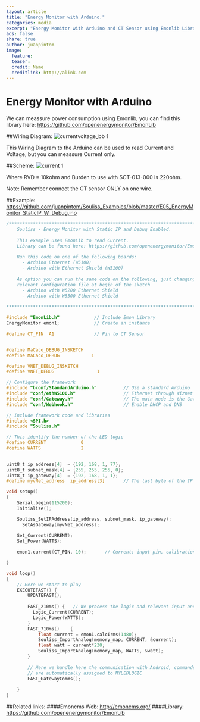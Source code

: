 ```yaml
---
layout: article
title: "Energy Monitor with Arduino."
categories: media
excerpt: "Energy Monitor with Arduino and CT Sensor using Emonlib Library"
ads: false
share: true
author: juanpintom
image:
  feature: 
  teaser: 
  credit: Name
  creditlink: http://alink.com
---
```


# Energy Monitor with Arduino

We can meassure power consumption using Emonlib, you can find this library here:
https://github.com/openenergymonitor/EmonLib

##Wiring Diagram: 
![currentvoltage_bb 1](https://cloud.githubusercontent.com/assets/7034151/9333874/333d281e-45cc-11e5-8d51-38f13907ae3b.jpg)

This Wiring Diagram to the Arduino can be used to read Current and Voltage, but you can meassure Current only.

##Scheme:
![current 1](https://cloud.githubusercontent.com/assets/7034151/9333886/41632768-45cc-11e5-925a-b8e07c319c74.png)

Where RVD = 10kohm and Burden to use with SCT-013-000 is 220ohm. 

Note: Remember connect the CT sensor ONLY on one wire.

##Example: 
https://github.com/juanpintom/Souliss_Examples/blob/master/E05_EnergyMonitor_StaticIP_W_Debug.ino
```objective-c
/**************************************************************************
    Souliss - Energy Monitor with Static IP and Debug Enabled.
    
    This example uses EmonLib to read Current. 
    Library can be found here: https://github.com/openenergymonitor/EmonLib
    
    Run this code on one of the following boards:
      - Arduino Ethernet (W5100) 
      - Arduino with Ethernet Shield (W5100)
      
    As option you can run the same code on the following, just changing the
    relevant configuration file at begin of the sketch
      - Arduino with W5200 Ethernet Shield
      - Arduino with W5500 Ethernet Shield
        
***************************************************************************/

#include "EmonLib.h"             // Include Emon Library 
EnergyMonitor emon1;             // Create an instance 

#define CT_PIN  A1               // Pin to CT Sensor 


#define MaCaco_DEBUG_INSKETCH
#define MaCaco_DEBUG  		    1

#define VNET_DEBUG_INSKETCH
#define VNET_DEBUG  		      1

// Configure the framework
#include "bconf/StandardArduino.h"          // Use a standard Arduino
#include "conf/ethW5100.h"                  // Ethernet through Wiznet W5100
#include "conf/Gateway.h"                   // The main node is the Gateway, we have just one node
#include "conf/Webhook.h"                   // Enable DHCP and DNS

// Include framework code and libraries
#include <SPI.h>
#include "Souliss.h"

// This identify the number of the LED logic
#define CURRENT             0
#define WATTS               2
 

uint8_t ip_address[4]  = {192, 168, 1, 77};
uint8_t subnet_mask[4] = {255, 255, 255, 0};
uint8_t ip_gateway[4]  = {192, 168, 1, 1};
#define myvNet_address	ip_address[3]		// The last byte of the IP address (77) is also the vNet address

void setup()
{   
    Serial.begin(115200);
    Initialize();

    Souliss_SetIPAddress(ip_address, subnet_mask, ip_gateway);
	  SetAsGateway(myvNet_address);
    
    Set_Current(CURRENT);
    Set_Power(WATTS);

    emon1.current(CT_PIN, 10);       // Current: input pin, calibration. (use 10 with a 220ohm burden and SCT-013-000)

}

void loop()
{ 
    // Here we start to play
    EXECUTEFAST() {                     
        UPDATEFAST();   
        
        FAST_210ms() {   // We process the logic and relevant input and output every 50 milliseconds
          Logic_Current(CURRENT);
          Logic_Power(WATTS);
        }
        FAST_710ms()    {
            float current = emon1.calcIrms(1480);
            Souliss_ImportAnalog(memory_map, CURRENT, &current); 
            float watt = current*230; 
            Souliss_ImportAnalog(memory_map, WATTS, &watt);
        }
              
        // Here we handle here the communication with Android, commands and notification
        // are automatically assigned to MYLEDLOGIC
        FAST_GatewayComms();                                        
        
    }
} 
```

##Related links:
####Emoncms Web: 
http://emoncms.org/
####Library: 
https://github.com/openenergymonitor/EmonLib


